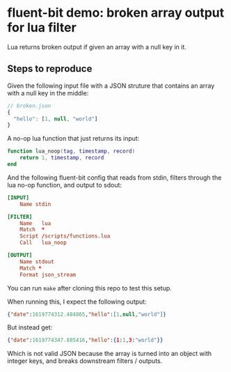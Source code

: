 # fluent-bit demo: broken array output for lua filter

Lua returns broken output if given an array with a null key in it.


## Steps to reproduce

Given the following input file with a JSON struture that contains an array with a null key in the middle:

```js
// broken.json
{
  "hello": [1, null, "world"]
}
```

A no-op lua function that just returns its input:
```lua
function lua_noop(tag, timestamp, record)
    return 1, timestamp, record
end
```

And the following fluent-bit config that reads from stdin, filters through the lua no-op function, and output to sdout:

```conf
[INPUT]
    Name stdin

[FILTER]
    Name   lua
    Match  *
    Script /scripts/functions.lua
    Call   lua_noop

[OUTPUT]
    Name stdout
    Match *
    Format json_stream
```

You can run `make` after cloning this repo to test this setup.

When running this, I expect the following output:

```json
{"date":1619774312.484865,"hello":[1,null,"world"]}
```

But instead get:

```json
{"date":1619774347.885416,"hello":{1:1,3:"world"}}
```

Which is not valid JSON because the array is turned into an object with integer keys, and breaks downstream filters / outputs.
